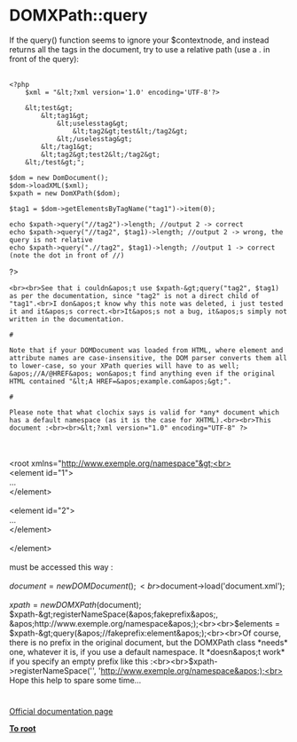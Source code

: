 # DOMXPath::query



If the query() function seems to ignore your $contextnode, and instead returns all the tags in the document, try to use a relative path (use a . in front of the query):<br><br>

```
<?php
    $xml = "&lt;?xml version='1.0' encoding='UTF-8'?>
```

        &lt;test&gt;
            &lt;tag1&gt;
                &lt;uselesstag&gt;
                    &lt;tag2&gt;test&lt;/tag2&gt;
                &lt;/uselesstag&gt;
            &lt;/tag1&gt;
            &lt;tag2&gt;test2&lt;/tag2&gt;
        &lt;/test&gt;";
   
    $dom = new DomDocument();
    $dom->loadXML($xml);
    $xpath = new DomXPath($dom);
   
    $tag1 = $dom->getElementsByTagName("tag1")->item(0);
   
    echo $xpath->query("//tag2")->length; //output 2 -> correct
    echo $xpath->query("//tag2", $tag1)->length; //output 2 -> wrong, the query is not relative
    echo $xpath->query(".//tag2", $tag1)->length; //output 1 -> correct (note the dot in front of //)
?>
```
<br><br>See that i couldn&apos;t use $xpath-&gt;query("tag2", $tag1) as per the documentation, since "tag2" is not a direct child of "tag1".<br>I don&apos;t know why this note was deleted, i just tested it and it&apos;s correct.<br>It&apos;s not a bug, it&apos;s simply not written in the documentation.  

#

Note that if your DOMDocument was loaded from HTML, where element and attribute names are case-insensitive, the DOM parser converts them all to lower-case, so your XPath queries will have to as well; &apos;//A/@HREF&apos; won&apos;t find anything even if the original HTML contained "&lt;A HREF=&apos;example.com&apos;&gt;".  

#

Please note that what clochix says is valid for *any* document which has a default namespace (as it is the case for XHTML).<br><br>This document :<br><br>&lt;?xml version="1.0" encoding="UTF-8" ?>
```
<br><br>&lt;root xmlns="http://www.exemple.org/namespace"&gt;<br><br>    &lt;element id="1"&gt;<br>    ...<br>    &lt;/element&gt;<br><br>    &lt;element id="2"&gt;<br>    ...<br>    &lt;/element&gt;<br><br>&lt;/element&gt;<br><br>must be accessed this way :<br><br>$document = new DOMDocument();<br>$document-&gt;load(&apos;document.xml&apos;);<br><br>$xpath = new DOMXPath($document);<br>$xpath-&gt;registerNameSpace(&apos;fakeprefix&apos;, &apos;http://www.exemple.org/namespace&apos;);<br><br>$elements = $xpath-&gt;query(&apos;//fakeprefix:element&apos;);<br><br>Of course, there is no prefix in the original document, but the DOMXPath class *needs* one, whatever it is, if you use a default namespace. It *doesn&apos;t work* if you specify an empty prefix like this :<br><br>$xpath-&gt;registerNameSpace(&apos;&apos;, &apos;http://www.exemple.org/namespace&apos;);<br><br>Hope this help to spare some time...  

#

[Official documentation page](https://www.php.net/manual/en/domxpath.query.php)

**[To root](/README.md)**